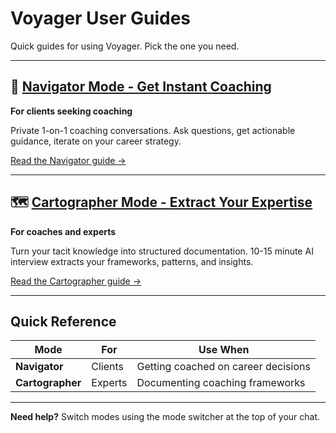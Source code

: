 # Voyager User Guides

Quick guides for using Voyager. Pick the one you need.

---

## 🧭 [Navigator Mode - Get Instant Coaching](./navigator-mode.md)

**For clients seeking coaching**

Private 1-on-1 coaching conversations. Ask questions, get actionable guidance, iterate on your career strategy.

[Read the Navigator guide →](./navigator-mode.md)

---

## 🗺️ [Cartographer Mode - Extract Your Expertise](./cartographer-mode.md)

**For coaches and experts**

Turn your tacit knowledge into structured documentation. 10-15 minute AI interview extracts your frameworks, patterns, and insights.

[Read the Cartographer guide →](./cartographer-mode.md)

---

## Quick Reference

| Mode | For | Use When |
|------|-----|----------|
| **Navigator** | Clients | Getting coached on career decisions |
| **Cartographer** | Experts | Documenting coaching frameworks |

---

**Need help?** Switch modes using the mode switcher at the top of your chat.
